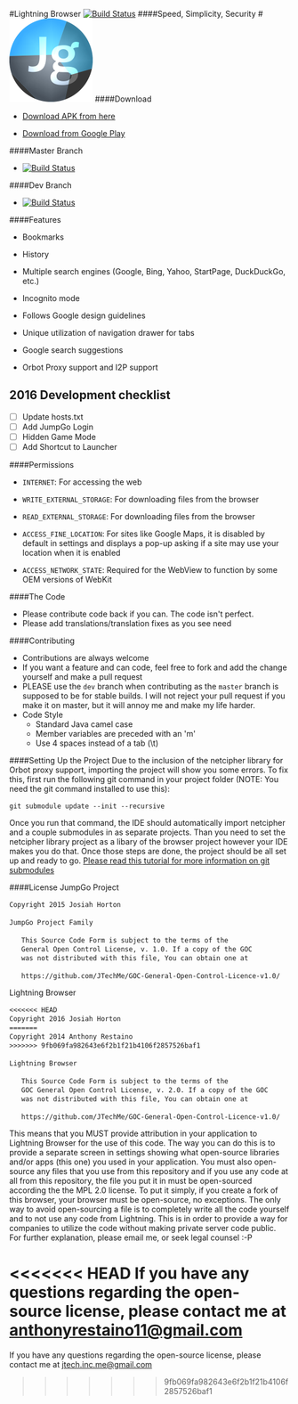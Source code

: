 #Lightning Browser [![Build Status](https://travis-ci.org/anthonycr/Lightning-Browser.svg?branch=master)](https://travis-ci.org/anthonycr/Lightning-Browser)
####Speed, Simplicity, Security
#![](ic_launcher_small.png)
####Download
* [Download APK from here](https://github.com/anthonycr/Lightning-Browser/releases)

* [Download from Google Play](https://play.google.com/store/apps/details?id=acr.browser.barebones)

####Master Branch
* [![Build Status](https://travis-ci.org/anthonycr/Lightning-Browser.svg?branch=master)](https://travis-ci.org/anthonycr/Lightning-Browser)

####Dev Branch
* [![Build Status](https://travis-ci.org/anthonycr/Lightning-Browser.svg?branch=dev)](https://travis-ci.org/anthonycr/Lightning-Browser)

####Features
* Bookmarks

* History

* Multiple search engines (Google, Bing, Yahoo, StartPage, DuckDuckGo, etc.)

* Incognito mode

* Follows Google design guidelines

* Unique utilization of navigation drawer for tabs

* Google search suggestions

* Orbot Proxy support and I2P support

## 2016 Development checklist
- [ ] Update hosts.txt
- [ ] Add JumpGo Login
- [ ] Hidden Game Mode
- [ ] Add Shortcut to Launcher

####Permissions

* ````INTERNET````: For accessing the web

* ````WRITE_EXTERNAL_STORAGE````: For downloading files from the browser

* ````READ_EXTERNAL_STORAGE````: For downloading files from the browser

* ````ACCESS_FINE_LOCATION````: For sites like Google Maps, it is disabled by default in settings and displays a pop-up asking if a site may use your location when it is enabled

* ````ACCESS_NETWORK_STATE````: Required for the WebView to function by some OEM versions of WebKit

####The Code
* Please contribute code back if you can. The code isn't perfect.
* Please add translations/translation fixes as you see need

####Contributing
* Contributions are always welcome
* If you want a feature and can code, feel free to fork and add the change yourself and make a pull request
* PLEASE use the ````dev```` branch when contributing as the ````master```` branch is supposed to be for stable builds. I will not reject your pull request if you make it on master, but it will annoy me and make my life harder.
* Code Style
    * Standard Java camel case
    * Member variables are preceded with an 'm'
    * Use 4 spaces instead of a tab (\t)

####Setting Up the Project
Due to the inclusion of the netcipher library for Orbot proxy support, importing the project will show you some errors. To fix this, first run the following git command in your project folder (NOTE: You need the git command installed to use this):
````
git submodule update --init --recursive
````
Once you run that command, the IDE should automatically import netcipher and a couple submodules in as separate projects. Than you need to set the netcipher library project as a libary of the browser project however your IDE makes you do that. Once those steps are done, the project should be all set up and ready to go. [Please read this tutorial for more information on git submodules](http://www.vogella.com/tutorials/Git/article.html#submodules)

####License
JumpGo Project
````
Copyright 2015 Josiah Horton

JumpGo Project Family

   This Source Code Form is subject to the terms of the 
   General Open Control License, v. 1.0. If a copy of the GOC 
   was not distributed with this file, You can obtain one at 
   
   https://github.com/JTechMe/GOC-General-Open-Control-Licence-v1.0/
````
Lightning Browser
````
<<<<<<< HEAD
Copyright 2016 Josiah Horton
=======
Copyright 2014 Anthony Restaino
>>>>>>> 9fb069fa982643e6f2b1f21b4106f2857526baf1

Lightning Browser

   This Source Code Form is subject to the terms of the
   GOC General Open Control License, v. 2.0. If a copy of the GOC
   was not distributed with this file, You can obtain one at

   https://github.com/JTechMe/GOC-General-Open-Control-Licence-v1.0/
````
This means that you MUST provide attribution in your application to Lightning Browser for the use of this code. The way you can do this is to provide a separate screen in settings showing what open-source libraries and/or apps (this one) you used in your application. You must also open-source any files that you use from this repository and if you use any code at all from this repository, the file you put it in must be open-sourced according the the MPL 2.0 license. To put it simply, if you create a fork of this browser, your browser must be open-source, no exceptions. The only way to avoid open-sourcing a file is to completely write all the code yourself and to not use any code from Lightning. This is in order to provide a way for companies to utilize the code without making private server code public. For further explanation, please email me, or seek legal counsel :-P

<<<<<<< HEAD
If you have any questions regarding the open-source license, please contact me at [anthonyrestaino11@gmail.com](mailto:anthonyrestaino11@gmail.com)
=======
If you have any questions regarding the open-source license, please contact me at [jtech.inc.me@gmail.com](jtech.inc.me@gmail.com)
>>>>>>> 9fb069fa982643e6f2b1f21b4106f2857526baf1
